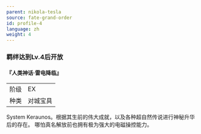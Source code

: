```yaml
---
parent: nikola-tesla
source: fate-grand-order
id: profile-4
language: zh
weight: 4
---
```


### 羁绊达到Lv.4后开放

#### 『人类神话·雷电降临』

<table>
  <tr><td>阶级</td><td>EX</td></tr>
  <tr><td>种类</td><td>对城宝具</td></tr>
</table>

System Keraunos。根据其生前的伟大成就，以及各种超自然传说进行神秘升华后的存在。
哪怕真名解放前也拥有极为强大的电磁操控能力。
